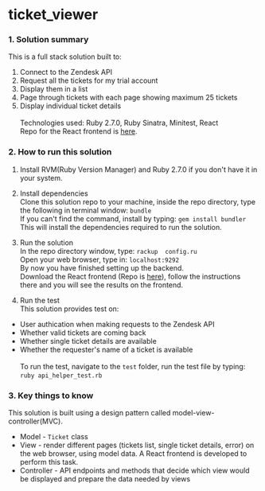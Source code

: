 # ticket_viewer

### 1. Solution summary
This is a full stack solution built to: 
1. Connect to the Zendesk API
2. Request all the tickets for my trial account
3. Display them in a list
4. Page through tickets with each page showing maximum 25 tickets
5. Display individual ticket details
<br /><br />
Technologies used: Ruby 2.7.0, Ruby Sinatra, Minitest, React <br />
Repo for the React frontend is [here](https://github.com/allen0lee/ticket-viewer-react).

### 2. How to run this solution
1. Install RVM(Ruby Version Manager) and Ruby 2.7.0 if you don't have it in your system. 

2. Install dependencies<br />
Clone this solution repo to your machine, inside the repo directory, type the following in terminal window: `bundle`<br /> 
If you can't find the command, install by typing: `gem install bundler`<br />
This will install the dependencies required to run the solution.

3. Run the solution<br />
In the repo directory window, type: `rackup  config.ru`<br />
Open your web browser, type in: `localhost:9292`<br />
By now you have finished setting up the backend.<br />
Download the React frontend (Repo is [here](https://github.com/allen0lee/ticket-viewer-react)), follow the instructions there and you will see the results on the frontend.

4. Run the test<br />
This solution provides test on:
* User authication when making requests to the Zendesk API
* Whether valid tickets are coming back
* Whether single ticket details are available
* Whether the requester's name of a ticket is available
<br /><br />
To run the test, navigate to the `test` folder, run the test file by typing: `ruby api_helper_test.rb`

### 3. Key things to know
This solution is built using a design pattern called model-view-controller(MVC).<br />
* Model - `Ticket` class
* View - render different pages (tickets list, single ticket details, error) on the web browser, using model data. A React frontend is developed to perform this task.  
* Controller - API endpoints and methods that decide which view would be displayed and prepare the data needed by views 
  
       
